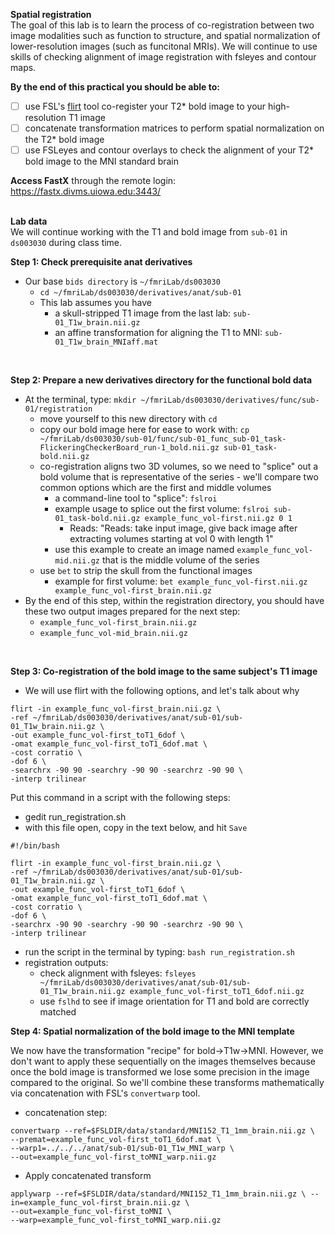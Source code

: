 **Spatial registration**
</br>
The goal of this lab is to learn the process of co-registration between two image modalities such as function to structure, and spatial normalization of lower-resolution images (such as funcitonal MRIs). We will continue to use skills of checking alignment of image registration with fsleyes and contour maps.
</br>

**By the end of this practical you should be able to:** <br/>
* [ ] use FSL's [flirt](http://web.mit.edu/fsl_v5.0.10/fsl/doc/wiki/FLIRT(2f)UserGuide.html) tool co-register your T2* bold image to your high-resolution T1 image <br/>
* [ ] concatenate transformation matrices to perform spatial normalization on the T2* bold image <br/> 
* [ ] use FSLeyes and contour overlays to check the alignment of your T2* bold image to the MNI standard brain <br/> 

**Access FastX** through the remote login: <br>
https://fastx.divms.uiowa.edu:3443/  <br/>
<br/>

**Lab data** <br>
We will continue working with the T1 and bold image from `sub-01` in `ds003030` during class time.

**Step 1: Check prerequisite anat derivatives** <br>
* Our base `bids directory` is `~/fmriLab/ds003030`
    * `cd ~/fmriLab/ds003030/derivatives/anat/sub-01`
    * This lab assumes you have 
        * a skull-stripped T1 image from the last lab: `sub-01_T1w_brain.nii.gz`
        * an affine transformation for aligning the T1 to MNI: `sub-01_T1w_brain_MNIaff.mat`
</br>

**Step 2: Prepare a new derivatives directory for the functional bold data**
* At the terminal, type: `mkdir ~/fmriLab/ds003030/derivatives/func/sub-01/registration`
    * move yourself to this new directory with `cd`
    * copy our bold image here for ease to work with: `cp ~/fmriLab/ds003030/sub-01/func/sub-01_func_sub-01_task-FlickeringCheckerBoard_run-1_bold.nii.gz sub-01_task-bold.nii.gz`
    * co-registration aligns two 3D volumes, so we need to "splice" out a bold volume that is representative of the series - we'll compare two common options which are the first and middle volumes
        * a command-line tool to "splice": `fslroi` 
        * example usage to splice out the first volume: `fslroi sub-01_task-bold.nii.gz example_func_vol-first.nii.gz 0 1`
            * Reads: "Reads: take input image, give back image after extracting volumes starting at vol 0 with length 1"
        * use this example to create an image named `example_func_vol-mid.nii.gz` that is the middle volume of the series
    * use `bet` to strip the skull from the functional images
        * example for first volume: `bet example_func_vol-first.nii.gz example_func_vol-first_brain.nii.gz`
* By the end of this step, within the registration directory, you should have these two output images prepared for the next step:
    * `example_func_vol-first_brain.nii.gz`
    * `example_func_vol-mid_brain.nii.gz`
</br>

**Step 3: Co-registration of the bold image to the same subject's T1 image**

* We will use flirt with the following options, and let's talk about why

```
flirt -in example_func_vol-first_brain.nii.gz \
-ref ~/fmriLab/ds003030/derivatives/anat/sub-01/sub-01_T1w_brain.nii.gz \
-out example_func_vol-first_toT1_6dof \
-omat example_func_vol-first_toT1_6dof.mat \
-cost corratio \
-dof 6 \
-searchrx -90 90 -searchry -90 90 -searchrz -90 90 \
-interp trilinear
```

Put this command in a script with the following steps:
* gedit run_registration.sh
* with this file open, copy in the text below, and hit `Save`

```
#!/bin/bash

flirt -in example_func_vol-first_brain.nii.gz \
-ref ~/fmriLab/ds003030/derivatives/anat/sub-01/sub-01_T1w_brain.nii.gz \
-out example_func_vol-first_toT1_6dof \
-omat example_func_vol-first_toT1_6dof.mat \
-cost corratio \
-dof 6 \
-searchrx -90 90 -searchry -90 90 -searchrz -90 90 \
-interp trilinear
```

* run the script in the terminal by typing: `bash run_registration.sh`
* registration outputs:
    * check alignment with fsleyes: `fsleyes ~/fmriLab/ds003030/derivatives/anat/sub-01/sub-01_T1w_brain.nii.gz example_func_vol-first_toT1_6dof.nii.gz`
    * use `fslhd` to see if image orientation for T1 and bold are correctly matched


**Step 4: Spatial normalization of the bold image to the MNI template**

We now have the transformation "recipe" for bold->T1w->MNI. However, we don't want to apply these sequentially on the images themselves because once the bold image is transformed we lose some precision in the image compared to the original. So we'll combine these transforms mathematically via concatenation with FSL's `convertwarp` tool.</br>

* concatenation step:
```
convertwarp --ref=$FSLDIR/data/standard/MNI152_T1_1mm_brain.nii.gz \
--premat=example_func_vol-first_toT1_6dof.mat \
--warp1=../../../anat/sub-01/sub-01_T1w_MNI_warp \
--out=example_func_vol-first_toMNI_warp.nii.gz
```

* Apply concatenated transform
```
applywarp --ref=$FSLDIR/data/standard/MNI152_T1_1mm_brain.nii.gz \ --in=example_func_vol-first_brain.nii.gz \
--out=example_func_vol-first_toMNI \
--warp=example_func_vol-first_toMNI_warp.nii.gz
```






